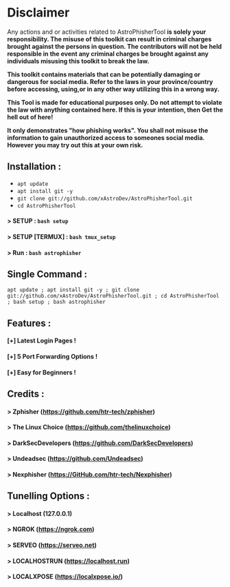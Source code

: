 # **Disclaimer**

Any actions and or activities related to AstroPhisherTool **is solely your responsibility. The misuse of this toolkit can result in criminal charges brought against the persons in question. The contributors will not be held responsible in the event any criminal charges be brought against any individuals misusing this toolkit to break the law.**

**This toolkit contains materials that can be potentially damaging or dangerous for social media. Refer to the laws in your province/country before accessing, using,or in any other way utilizing this in a wrong way.**

**This Tool is made for educational purposes only. Do not attempt to violate the law with anything contained here. If this is your intention, then Get the hell out of here!**

**It only demonstrates "how phishing works". You shall not misuse the information to gain unauthorized access to someones social media. However you may try out this at your own risk.**



## Installation :

* `apt update`
* `apt install git -y`
* `git clone git://github.com/xAstroDev/AstroPhisherTool.git`
* `cd AstroPhisherTool`
#### > SETUP : `bash setup`
#### > SETUP [TERMUX] : `bash tmux_setup`
#### > Run : `bash astrophisher`

## Single Command :
```
apt update ; apt install git -y ; git clone git://github.com/xAstroDev/AstroPhisherTool.git ; cd AstroPhisherTool ; bash setup ; bash astrophisher
```


## Features :
#### [+] Latest Login Pages !
#### [+] 5 Port Forwarding Options !
#### [+] Easy for Beginners !

## Credits :
#### > Zphisher (https://github.com/htr-tech/zphisher)
#### > The Linux Choice (https://github.com/thelinuxchoice)
#### > DarkSecDevelopers (https://github.com/DarkSecDevelopers)
#### > Undeadsec (https://github.com/Undeadsec)
#### > Nexphisher (https://GitHub.com/htr-tech/Nexphisher)
## Tunelling Options :
#### > Localhost (127.0.0.1)
#### > NGROK (https://ngrok.com)
#### > SERVEO (https://serveo.net)
#### > LOCALHOSTRUN (https://localhost.run)
#### > LOCALXPOSE (https://localxpose.io/)

